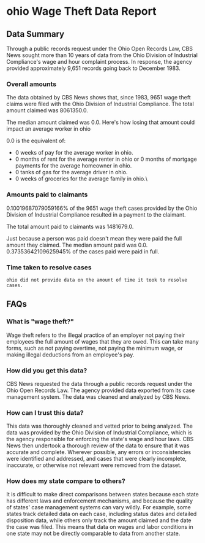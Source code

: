# ohio Wage Theft Data Report

## Data Summary

Through a public records request under the Ohio Open Records Law, CBS News sought more than 10 years of data from the Ohio Division of Industrial Compliance's wage and hour complaint process. In response, the agency provided approximately 9,651 records going back to December 1983.



### Overall amounts

The data obtained by CBS News shows that, since 1983, 9651 wage theft claims were filed with the Ohio Division of Industrial Compliance. The total amount claimed was 8061350.0.

The median amount claimed was 0.0. Here's how losing that amount could impact an average worker in ohio

0.0 is the equivalent of: 
* 0 weeks of pay for the average worker in ohio.
* 0 months of rent for the average renter in ohio or 0 months of mortgage payments for the average homeowner in ohio.
* 0 tanks of gas for the average driver in ohio.
* 0 weeks of groceries for the average family in ohio.\

### Amounts paid to claimants

0.10019687079059166% of the 9651 wage theft cases provided by the Ohio Division of Industrial Compliance resulted in a payment to the claimant. 

The total amount paid to claimants was 1481679.0.

Just because a person was paid doesn't mean they were paid the full amount they claimed. The median amount paid was 0.0. 0.37353642109625945% of the cases paid were paid in full.


### Time taken to resolve cases

    ohio did not provide data on the amount of time it took to resolve cases.


## FAQs

### What is "wage theft?"

Wage theft refers to the illegal practice of an employer not paying their employees the full amount of wages that they are owed. This can take many forms, such as not paying overtime, not paying the minimum wage, or making illegal deductions from an employee's pay.

###  How did you get this data?

CBS News requested the data through a public records request under the Ohio Open Records Law. The agency provided data exported from its case management system. The data was cleaned and analyzed by CBS News.

### How can I trust this data? 

This data was thoroughly cleaned and vetted prior to being analyzed. The data was provided by the Ohio Division of Industrial Compliance, which is the agency responsible for enforcing the state's wage and hour laws. CBS News then undertook a thorough review of the data to ensure that it was accurate and complete. Wherever possible, any errors or inconsistencies were identified and addressed, and cases that were clearly incomplete, inaccurate, or otherwise not relevant were removed from the dataset.

### How does my state compare to others? 

It is difficult to make direct comparisons between states because each state has different laws and enforcement mechanisms, and because the quality of states' case management systems can vary wildly. For example, some states track detailed data on each case, including status dates and detailed disposition data, while others only track the amount claimed and the date the case was filed. This means that data on wages and labor conditions in one state may not be directly comparable to data from another state.